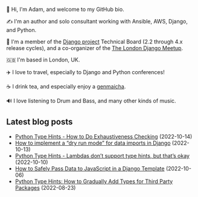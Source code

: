 <p>👋 Hi, I'm Adam, and welcome to my GitHub bio.<p>✍️ I'm an author and solo consultant working with Ansible, AWS, Django, and Python.<p>🦄 I'm a member of the <a class="reference external" href="https://www.djangoproject.com/foundation/teams/">Django project</a> Technical Board (2.2 through 4.x release cycles), and a co-organizer of the <a class="reference external" href="https://www.djangolondon.com/">The London Django Meetup</a>.<p>🇬🇧 I'm based in London, UK.<p>✈️ I love to travel, especially to Django and Python conferences!<p>☕️ I drink tea, and especially enjoy a <a class="reference external" href="https://en.wikipedia.org/wiki/Genmaicha">genmaicha</a>.<p>🔊 I love listening to Drum and Bass, and many other kinds of music.</p></p></p></p></p></p></p>

## Latest blog posts

* [Python Type Hints - How to Do Exhaustiveness Checking](https://adamj.eu/tech/2022/10/14/python-type-hints-exhuastiveness-checking/) (2022-10-14)
* [How to implement a “dry run mode” for data imports in Django](https://adamj.eu/tech/2022/10/13/dry-run-mode-for-data-imports-in-django/) (2022-10-13)
* [Python Type Hints - Lambdas don’t support type hints, but that’s okay](https://adamj.eu/tech/2022/10/10/python-type-hints-lambda-incompatible/) (2022-10-10)
* [How to Safely Pass Data to JavaScript in a Django Template](https://adamj.eu/tech/2022/10/06/how-to-safely-pass-data-to-javascript-in-a-django-template/) (2022-10-06)
* [Python Type Hints: How to Gradually Add Types for Third Party Packages](https://adamj.eu/tech/2022/08/23/python-type-hints-gradually-add-types-for-third-party-packages/) (2022-08-23)